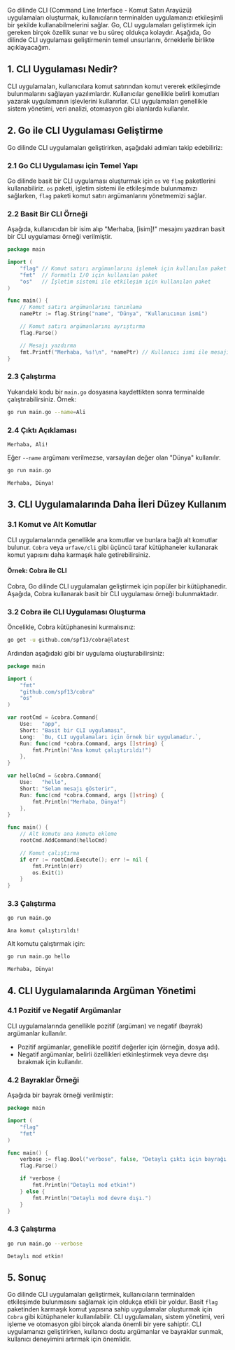 Go dilinde CLI (Command Line Interface - Komut Satırı Arayüzü) uygulamaları oluşturmak, kullanıcıların terminalden uygulamanızı etkileşimli bir şekilde kullanabilmelerini sağlar. Go, CLI uygulamaları geliştirmek için gereken birçok özellik sunar ve bu süreç oldukça kolaydır. Aşağıda, Go dilinde CLI uygulaması geliştirmenin temel unsurlarını, örneklerle birlikte açıklayacağım.

## 1. CLI Uygulaması Nedir?

CLI uygulamaları, kullanıcılara komut satırından komut vererek etkileşimde bulunmalarını sağlayan yazılımlardır. Kullanıcılar genellikle belirli komutları yazarak uygulamanın işlevlerini kullanırlar. CLI uygulamaları genellikle sistem yönetimi, veri analizi, otomasyon gibi alanlarda kullanılır.

## 2. Go ile CLI Uygulaması Geliştirme

Go dilinde CLI uygulamaları geliştirirken, aşağıdaki adımları takip edebiliriz:

### 2.1 Go CLI Uygulaması için Temel Yapı

Go dilinde basit bir CLI uygulaması oluşturmak için `os` ve `flag` paketlerini kullanabiliriz. `os` paketi, işletim sistemi ile etkileşimde bulunmamızı sağlarken, `flag` paketi komut satırı argümanlarını yönetmemizi sağlar.

### 2.2 Basit Bir CLI Örneği

Aşağıda, kullanıcıdan bir isim alıp "Merhaba, [isim]!" mesajını yazdıran basit bir CLI uygulaması örneği verilmiştir.

```go
package main

import (
	"flag" // Komut satırı argümanlarını işlemek için kullanılan paket
	"fmt"  // Formatlı I/O için kullanılan paket
	"os"   // İşletim sistemi ile etkileşim için kullanılan paket
)

func main() {
	// Komut satırı argümanlarını tanımlama
	namePtr := flag.String("name", "Dünya", "Kullanıcının ismi")

	// Komut satırı argümanlarını ayrıştırma
	flag.Parse()

	// Mesajı yazdırma
	fmt.Printf("Merhaba, %s!\n", *namePtr) // Kullanıcı ismi ile mesajı yazdır
}
```

### 2.3 Çalıştırma

Yukarıdaki kodu bir `main.go` dosyasına kaydettikten sonra terminalde çalıştırabilirsiniz. Örnek:

```bash
go run main.go --name=Ali
```

### 2.4 Çıktı Açıklaması

```
Merhaba, Ali!
```

Eğer `--name` argümanı verilmezse, varsayılan değer olan "Dünya" kullanılır.

```bash
go run main.go
```

```
Merhaba, Dünya!
```

## 3. CLI Uygulamalarında Daha İleri Düzey Kullanım

### 3.1 Komut ve Alt Komutlar

CLI uygulamalarında genellikle ana komutlar ve bunlara bağlı alt komutlar bulunur. `Cobra` veya `urfave/cli` gibi üçüncü taraf kütüphaneler kullanarak komut yapısını daha karmaşık hale getirebilirsiniz.

#### Örnek: Cobra ile CLI

Cobra, Go dilinde CLI uygulamaları geliştirmek için popüler bir kütüphanedir. Aşağıda, Cobra kullanarak basit bir CLI uygulaması örneği bulunmaktadır.

### 3.2 Cobra ile CLI Uygulaması Oluşturma

Öncelikle, Cobra kütüphanesini kurmalısınız:

```bash
go get -u github.com/spf13/cobra@latest
```

Ardından aşağıdaki gibi bir uygulama oluşturabilirsiniz:

```go
package main

import (
	"fmt"
	"github.com/spf13/cobra"
	"os"
)

var rootCmd = &cobra.Command{
	Use:   "app",
	Short: "Basit bir CLI uygulaması",
	Long:  `Bu, CLI uygulamaları için örnek bir uygulamadır.`,
	Run: func(cmd *cobra.Command, args []string) {
		fmt.Println("Ana komut çalıştırıldı!")
	},
}

var helloCmd = &cobra.Command{
	Use:   "hello",
	Short: "Selam mesajı gösterir",
	Run: func(cmd *cobra.Command, args []string) {
		fmt.Println("Merhaba, Dünya!")
	},
}

func main() {
	// Alt komutu ana komuta ekleme
	rootCmd.AddCommand(helloCmd)

	// Komut çalıştırma
	if err := rootCmd.Execute(); err != nil {
		fmt.Println(err)
		os.Exit(1)
	}
}
```

### 3.3 Çalıştırma

```bash
go run main.go
```

```
Ana komut çalıştırıldı!
```

Alt komutu çalıştırmak için:

```bash
go run main.go hello
```

```
Merhaba, Dünya!
```

## 4. CLI Uygulamalarında Argüman Yönetimi

### 4.1 Pozitif ve Negatif Argümanlar

CLI uygulamalarında genellikle pozitif (argüman) ve negatif (bayrak) argümanlar kullanılır.

- Pozitif argümanlar, genellikle pozitif değerler için (örneğin, dosya adı).
- Negatif argümanlar, belirli özellikleri etkinleştirmek veya devre dışı bırakmak için kullanılır.

### 4.2 Bayraklar Örneği

Aşağıda bir bayrak örneği verilmiştir:

```go
package main

import (
	"flag"
	"fmt"
)

func main() {
	verbose := flag.Bool("verbose", false, "Detaylı çıktı için bayrağı etkinleştir")
	flag.Parse()

	if *verbose {
		fmt.Println("Detaylı mod etkin!")
	} else {
		fmt.Println("Detaylı mod devre dışı.")
	}
}
```

### 4.3 Çalıştırma

```bash
go run main.go --verbose
```

```
Detaylı mod etkin!
```

## 5. Sonuç

Go dilinde CLI uygulamaları geliştirmek, kullanıcıların terminalden etkileşimde bulunmasını sağlamak için oldukça etkili bir yoldur. Basit `flag` paketinden karmaşık komut yapısına sahip uygulamalar oluşturmak için `Cobra` gibi kütüphaneler kullanılabilir. CLI uygulamaları, sistem yönetimi, veri işleme ve otomasyon gibi birçok alanda önemli bir yere sahiptir. CLI uygulamanızı geliştirirken, kullanıcı dostu argümanlar ve bayraklar sunmak, kullanıcı deneyimini artırmak için önemlidir.